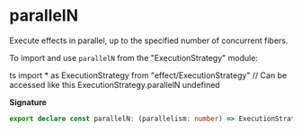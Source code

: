 # parallelN

Execute effects in parallel, up to the specified number of concurrent fibers.

To import and use `parallelN` from the "ExecutionStrategy" module:

ts
import \* as ExecutionStrategy from "effect/ExecutionStrategy"
// Can be accessed like this
ExecutionStrategy.parallelN
undefined

**Signature**

```ts
export declare const parallelN: (parallelism: number) => ExecutionStrategy
```
